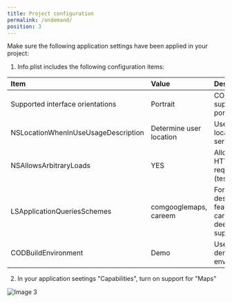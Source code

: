 ```yaml
---
title: Project configuration
permalink: /ondemand/
position: 3
---
```


Make sure the following application settings have been applied in your project:

1. Info.plist includes the following configuration items:

|Item                             |Value                              |Description                              |
|:--------------------------------|:----------------------------------|:----------------------------------------|
|Supported interface orientations |Portrait                           |CODSDK supports portrait only             |
|NSLocationWhenInUseUsageDescription|Determine user location          |Use of location service                  |
|NSAllowsArbitraryLoads           |YES                                |Allow use of HTTP requests (test only)   |
|LSApplicationQueriesSchemes      |comgooglemaps, careem              |For "view destination" feature, for careem deep link support|
|CODBuildEnvironment              |Demo                               |Use COD demo/test environment            |

2. In your application seetings "Capabilities", turn on support for "Maps"

![Image 3](./images/3.png)
